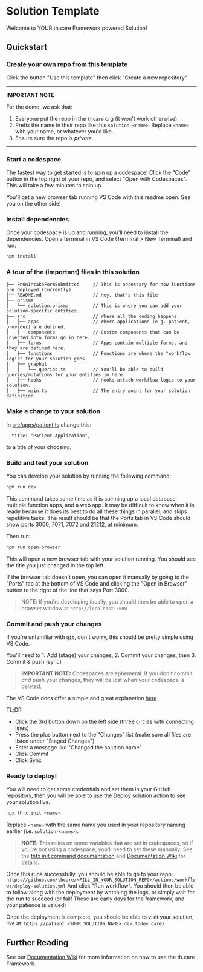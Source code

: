 # Solution Template

Welcome to YOUR th.care Framework powered Solution!

## Quickstart

### Create your own repo from this template

Click the button "Use this template" then click "Create a new repository"

---

**IMPORTANT NOTE**

For the demo, we ask that:

1. Everyone put the repo in the `thcare` org (it won't work otherwise)
2. Prefix the name in their repo like this `solution-<name>`. Replace `<name>` with your name, or whatever you'd like.
3. Ensure sure the repo is _private_.

---

### Start a codespace

The fastest way to get started is to spin up a codespace! Click the "Code" button in the top right of your repo, and select "Open with Codespaces". This will take a few minutes to spin up.

You'll get a new browser tab running VS Code with this readme open. See you on the other side!

### Install dependencies

Once your codespace is up and running, you'll need to install the dependencies. Open a terminal in VS Code (Terminal > New Terminal) and run:

```bash
npm install
```

### A tour of the (important) files in this solution

```
├── FnOnIntakeFormSubmitted     // This is necessary for how functions are deployed (currently)
├── README.md                   // Hey, that's this file!
├── prisma
│   └── solution.prisma         // This is where you can add your solution-specific entities.
├── src                         // Where all the coding happens.
│   ├── apps                    // Where applications (e.g. patient, provider) are defined.
│   ├── components              // Custom components that can be injected into forms go in here.
│   ├── forms                   // Apps contain multiple forms, and they are defined here.
│   ├── functions               // Functions are where the "workflow logic" for your solution goes.
│   ├── graphql
│   │   └── queries.ts          // You'll be able to build queries/mutations for your entities in here.
│   ├── hooks                   // Hooks attach workflow logic to your solution.
│   ├── main.ts                 // The entry point for your solution definition.
```

### Make a change to your solution

In [src/apps/patient.ts](./src/apps/patient.ts) change this:

```
  title: "Patient Application",
```

to a title of your choosing.

### Build and test your solution

You can develop your solution by running the following command:

```bash
npm run dev
```

This command takes some time as it is spinning up a local database, multiple function apps, and a web app. It may be difficult to know when it is ready because it does its best to do all these things in parallel, and skips repetitive tasks. The result should be that the Ports tab in VS Code should show ports 3000, 7071, 7072 and 21212, at minimum.

Then run:

```bash
npm run open-browser
```

This will open a new browser tab with your solution running. You should see the title you just changed in the top left.

If the browser tab doesn't open, you can open it manually by going to the "Ports" tab at the bottom of VS Code and clicking the "Open in Browser" button to the right of the line that says Port 3000.

> NOTE: If you're developing locally, you should then be able to open a browser window at `http://localhost:3000`

### Commit and push your changes

If you're unfamiliar with `git`, don't worry, this should be pretty simple using VS Code.

You'll need to 1. Add (stage) your changes, 2. Commit your changes, then 3. Commit & push (sync)

> **IMPORTANT NOTE:** Codespaces are ephemeral. If you don't commit _and_ push your changes, they will be lost when your codespace is deleted.

The VS Code docs offer a simple and great explanation
[here](https://code.visualstudio.com/docs/sourcecontrol/intro-to-git#_staging-and-committing-code-changes)

TL;DR

- Click the 3rd button down on the left side (three circles with connecting lines)
- Press the plus button next to the "Changes" list (make sure all files are listed under "Staged Changes")
- Enter a message like "Changed the solution name"
- Click Commit
- Click Sync

### Ready to deploy!

You will need to get some credentials and set them in your GitHub
repository, then you will be able to use the Deploy solution action to
see your solution live.

```bash
npx thfx init <name>
```

Replace `<name>` with the same name you used in your repository naming earlier (i.e. `solution-<name>`).

> **NOTE:** This relies on some variables that are set in codespaces, so if you're not using a codespace, you'll need to set these manually. See the [thfx init command documentation](https://github.com/thcare/dev.th.care/blob/main/docs/cli/init.md) and [Documentation Wiki](https://github.com/thcare/docs/wiki) for details.

Once this runs successfully, you should be able to go to your repo:
`https://github.com/thcare/<FILL_IN_YOUR_SOLUTION_REPO>/actions/workflows/deploy-solution.yml`
And click "Run workflow". You should then be able to follow along with the
deployment by watching the logs, or simply wait for the run to succeed
(or fail! These are early days for the framework, and your patience is
valued)

Once the deployment is complete, you should be able to visit your solution, live at:
`https://patient.<YOUR_SOLUTION_NAME>.dev.thdev.care/`

## Further Reading

See our [Documentation Wiki](https://github.com/thcare/docs/wiki) for more information on how to use the th.care Framework.
